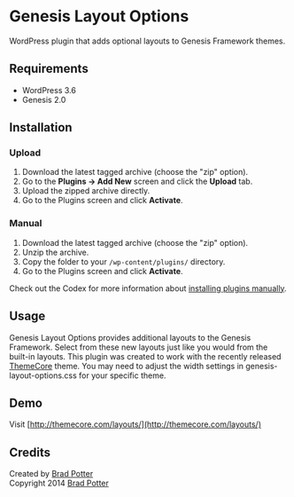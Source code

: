 # Genesis Layout Options

WordPress plugin that adds optional layouts to Genesis Framework themes.

## Requirements
 * WordPress 3.6
 * Genesis 2.0

## Installation

### Upload

1. Download the latest tagged archive (choose the "zip" option).
2. Go to the __Plugins -> Add New__ screen and click the __Upload__ tab.
3. Upload the zipped archive directly.
4. Go to the Plugins screen and click __Activate__.

### Manual

1. Download the latest tagged archive (choose the "zip" option).
2. Unzip the archive.
3. Copy the folder to your `/wp-content/plugins/` directory.
4. Go to the Plugins screen and click __Activate__.

Check out the Codex for more information about [installing plugins manually](http://codex.wordpress.org/Managing_Plugins#Manual_Plugin_Installation).

## Usage

Genesis Layout Options provides additional layouts to the Genesis Framework. Select from these new layouts just like you would from the built-in layouts. This plugin was created to work with the recently released [ThemeCore](https://github.com/bradpotter/themecore) theme. You may need to adjust the width settings in genesis-layout-options.css for your specific theme.

## Demo

Visit [http://themecore.com/layouts/](http://themecore.com/layouts/) 


## Credits

Created by [Brad Potter](https://twitter.com/bradleypotter)  
Copyright 2014 [Brad Potter](http://bradpotter.com/)
